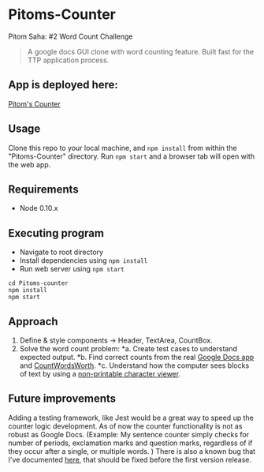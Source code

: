 # Pitoms-Counter

Pitom Saha: #2 Word Count Challenge  
>A google docs GUI clone with word counting feature. Built fast for the TTP application process.  

## App is deployed here:

[Pitom's Counter](https://pitoms-gdoc-counter.herokuapp.com/)

## Usage
Clone this repo to your local machine, and `npm install` from within the "Pitoms-Counter" directory.
Run `npm start` and a browser tab will open with the web app.

## Requirements

* Node 0.10.x

## Executing program

* Navigate to root directory
* Install dependencies using `npm install`
* Run web server using `npm start`
```
cd Pitoms-counter
npm install
npm start
```

## Approach
1. Define & style components -> Header, TextArea, CountBox.
2. Solve the word count problem:
  *a. Create test cases to understand expected output.
  *b. Find correct counts from the real [Google Docs app](https://docs.google.com/document/u/0/) and [CountWordsWorth](http://countwordsworth.com/).
  *c. Understand how the computer sees blocks of text by using a [non-printable character viewer](https://www.soscisurvey.de/tools/view-chars.php).
  

## Future improvements
Adding a testing framework, like Jest would be a great way to speed up the counter logic development. As of now the counter functionality is not as robust as Google Docs. (Example: My sentence counter simply checks for number of periods, exclamation marks and question marks, regardless of if they occur after a single, or multiple words. )
There is also a known bug that I've documented [here](https://github.com/pitoms/Pitoms-Counter/issues/1), that should be fixed before the first version release.

